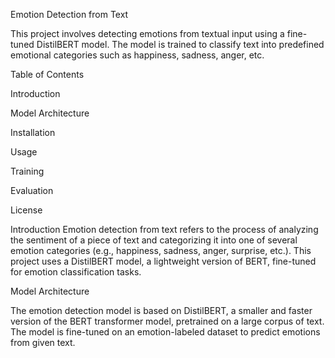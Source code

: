 Emotion Detection from Text

This project involves detecting emotions from textual input using a fine-tuned DistilBERT model. The model is trained to classify text into predefined emotional categories such as happiness, sadness, anger, etc.

Table of Contents

Introduction

Model Architecture

Installation

Usage

Training

Evaluation

License

Introduction
Emotion detection from text refers to the process of analyzing the sentiment of a piece of text and categorizing it into one of several emotion categories (e.g., happiness, sadness, anger, surprise, etc.). This project uses a DistilBERT model, a lightweight version of BERT, fine-tuned for emotion classification tasks.

Model Architecture

The emotion detection model is based on DistilBERT, a smaller and faster version of the BERT transformer model, pretrained on a large corpus of text. The model is fine-tuned on an emotion-labeled dataset to predict emotions from given text.
